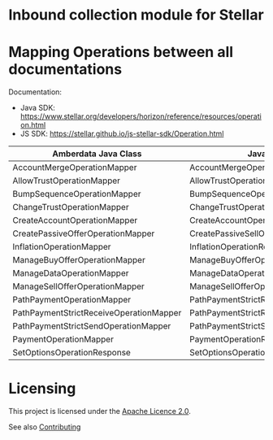 # Inbound collection module for Stellar

# Mapping Operations between all documentations

Documentation:
- Java SDK: https://www.stellar.org/developers/horizon/reference/resources/operation.html
- JS   SDK: https://stellar.github.io/js-stellar-sdk/Operation.html

| Amberdata Java Class                    | Java SDK class                            | JS SDK class                       | Stellar Documentation     |    | Transfer |
|-----------------------------------------|-------------------------------------------|------------------------------------|---------------------------|----|----------|
| AccountMergeOperationMapper             | AccountMergeOperationResponse             | Operation.accountMerge             | ACCOUNT_MERGE             |  8 |   True   |
| AllowTrustOperationMapper               | AllowTrustOperationResponse               | Operation.allowTrust               | ALLOW_TRUST               |  7 |          |
| BumpSequenceOperationMapper             | BumpSequenceOperationResponse             | Operation.bumpSequence             | BUMP_SEQUENCE             | 11 |          |
| ChangeTrustOperationMapper              | ChangeTrustOperationResponse              | Operation.changeTrust              | CHANGE_TRUST              |  6 |          |
| CreateAccountOperationMapper            | CreateAccountOperationResponse            | Operation.createAccount            | CREATE_ACCOUNT            |  0 |   True   |
| CreatePassiveOfferOperationMapper       | CreatePassiveSellOfferOperationResponse   | Operation.createPassiveSellOffer   | CREATE_PASSIVE_SELL_OFFER |  4 |          |
| InflationOperationMapper                | InflationOperationResponse                | Operation.inflation                | INFLATION                 |  9 |     ?    |
| ManageBuyOfferOperationMapper           | ManageBuyOfferOperationResponse           | Operation.manageBuyOffer           | MANAGE_BUY_OFFER          | 12 |          |
| ManageDataOperationMapper               | ManageDataOperationResponse               | Operation.manageData               | MANAGE_DATA               | 10 |          |
| ManageSellOfferOperationMapper          | ManageSellOfferOperationResponse          | Operation.manageSellOffer          | MANAGE_SELL_OFFER         |  3 |          |
| PathPaymentOperationMapper              | PathPaymentStrictReceiveOperationResponse              | Operation.pathPaymentStrictReceive | PATH_PAYMENT              |  2 |   True   |
| PathPaymentStrictReceiveOperationMapper | PathPaymentStrictReceiveOperationResponse | Operation.pathPaymentStrictReceive | PATH_PAYMENT              |  2 |   True   |
| PathPaymentStrictSendOperationMapper    | PathPaymentStrictSendOperationResponse    | Operation.pathPaymentStrictSend    | PATH_PAYMENT              |  2 |   True   |
| PaymentOperationMapper                  | PaymentOperationResponse                  | Operation.payment                  | PAYMENT                   |  1 |   True   |
| SetOptionsOperationResponse             | SetOptionsOperationResponse               | Operation.setOptions               | SET_OPTIONS               |  5 |          |

# Licensing

This project is licensed under the [Apache Licence 2.0](./LICENSE).

See also [Contributing](./CONTRIBUTING.md)
